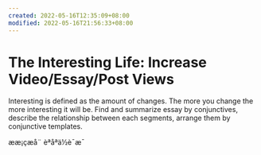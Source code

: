 ```yaml
---
created: 2022-05-16T12:35:09+08:00
modified: 2022-05-16T21:56:33+08:00
---
```


# The Interesting Life: Increase Video/Essay/Post Views

Interesting is defined as the amount of changes. The more you change the more interesting it will be.
Find and summarize essay by conjunctives, describe the relationship between each segments, arrange them by conjunctive templates.

ææ¡çæå¨ èªåªä½è¯æ¯
